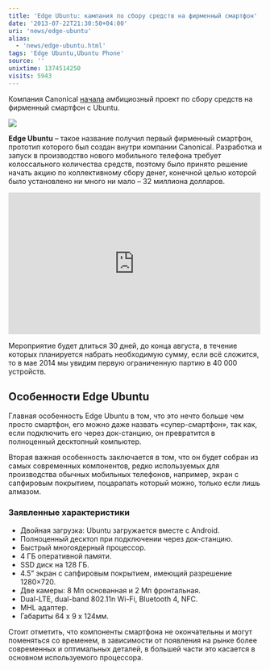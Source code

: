 ```yaml
---
title: 'Edge Ubuntu: кампания по сбору средств на фирменный смартфон'
date: '2013-07-22T21:30:50+04:00'
uri: 'news/edge-ubuntu'
alias: 
  - 'news/edge-ubuntu.html'
tags: 'Edge Ubuntu,Ubuntu Phone'
source: ''
unixtime: 1374514250
visits: 5943
---
```

Компания Canonical [начала](http://www.indiegogo.com/projects/ubuntu-edge) амбициозный проект по сбору средств на фирменный смартфон c Ubuntu.

[![](img/2013/07/22/21-00/9328590350.jpg)](img/2013/07/22/21-00/9328590350.jpg)

**Edge Ubuntu** – такое название получил первый фирменный смартфон, прототип которого был создан внутри компании Canonical. Разработка и запуск в производство нового мобильного телефона требует колоссального количества средств, поэтому было принято решение начать акцию по коллективному сбору денег, конечной целью которой было установлено ни много ни мало – 32 миллиона долларов.

<iframe src="https://www.youtube.com/embed/fFN4k-AFEbw" frameborder="0" width="500" height="281"></iframe>

Мероприятие будет длиться 30 дней, до конца августа, в течение которых планируется набрать необходимую сумму, если всё сложится, то в мае 2014 мы увидим первую ограниченную партию в 40 000 устройств.

## Особенности Edge Ubuntu

Главная особенность Edge Ubuntu в том, что это нечто больше чем просто смартфон, его можно даже назвать «супер-смартфон», так как, если подключить его через док-станцию, он превратится в полноценный десктопный компьютер.

Вторая важная особенность заключается в том, что он будет собран из самых современных компонентов, редко используемых для производства обычных мобильных телефонов, например, экран с сапфировым покрытием, поцарапать который можно, только если лишь алмазом.

### Заявленные характеристики

*   Двойная загрузка: Ubuntu загружается вместе с Android.
*   Полноценный десктоп при подключении через док-станцию.
*   Быстрый многоядерный процессор.
*   4 ГБ оперативной памяти.
*   SSD диск на 128 ГБ.
*   4.5” экран с сапфировым покрытием, имеющий разрешение 1280×720.
*   Две камеры: 8 Мп основанная и 2 Мп фронтальная.
*   Dual-LTE, dual-band 802.11n Wi-Fi, Bluetooth 4, NFC.
*   MHL адаптер.
*   Габариты 64 x 9 x 124мм.

Стоит отметить, что компоненты смартфона не окончательны и могут поменяться со временем, в зависимости от появления на рынке более современных и оптимальных деталей, в большей части это касается в основном используемого процессора.
